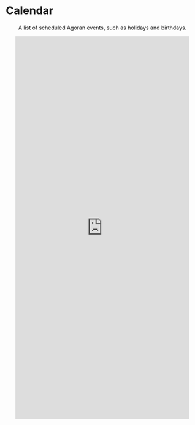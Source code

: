<div class="content">
<h1>Calendar</h1>
<p align="center">A list of scheduled Agoran events, such as holidays and birthdays.</p>
<center><iframe src="https://calendar.google.com/calendar/embed?height=600&wkst=2&bgcolor=%23ffffff&ctz=America%2FChicago&mode=MONTH&src=OTA1MzMxMjVlNjY5MjZkOTY5NjJkOWZmYTRkYjg2ZDM2YTYwZWIzOWU1Y2E4MzFjY2MyNmNhNjZhYzA2OTExZUBncm91cC5jYWxlbmRhci5nb29nbGUuY29t&color=%234285F4" style="border-width:0" width="90%" height="1000em" frameborder="0" scrolling="no"></iframe></center>
</div>
